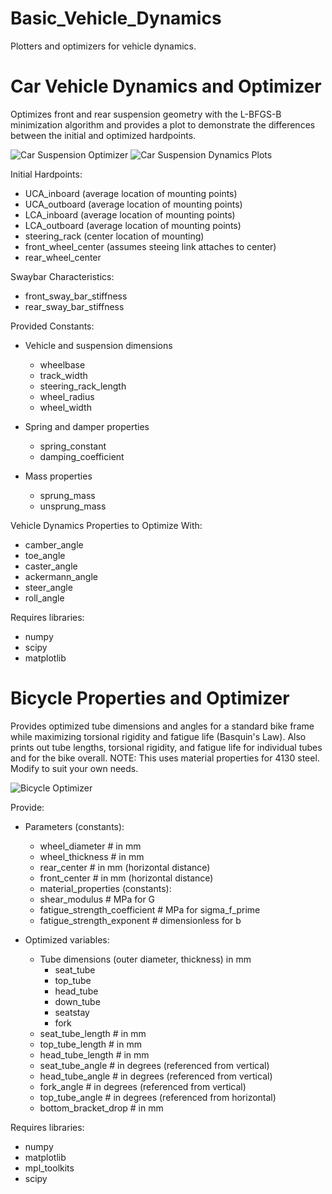 # Basic_Vehicle_Dynamics
Plotters and optimizers for vehicle dynamics.

# Car Vehicle Dynamics and Optimizer
Optimizes front and rear suspension geometry with the L-BFGS-B minimization algorithm and provides a plot to demonstrate the differences between the initial and optimized hardpoints.

![Car Suspension Optimizer](https://github.com/ryan-aday/Basic_Vehicle_Dynamics/assets/33794562/42594bb2-d264-48d5-bf0c-4a2228561598)
![Car Suspension Dynamics Plots](https://github.com/ryan-aday/Basic_Vehicle_Dynamics/assets/33794562/69d65ea6-3675-4de4-8a9c-9b440401fcb8)

Initial Hardpoints:
 - UCA_inboard (average location of mounting points)
 - UCA_outboard (average location of mounting points)
 - LCA_inboard  (average location of mounting points)
 - LCA_outboard (average location of mounting points)
 - steering_rack (center location of mounting)
 - front_wheel_center (assumes steeing link attaches to center)
 - rear_wheel_center

Swaybar Characteristics: 
 - front_sway_bar_stiffness
 - rear_sway_bar_stiffness

Provided Constants:
 - Vehicle and suspension dimensions
   - wheelbase
   - track_width
   - steering_rack_length
   - wheel_radius
   - wheel_width

 - Spring and damper properties
   - spring_constant
   - damping_coefficient

 - Mass properties
   - sprung_mass
   - unsprung_mass

Vehicle Dynamics Properties to Optimize With:
 - camber_angle
 - toe_angle
 - caster_angle
 - ackermann_angle
 - steer_angle
 - roll_angle

Requires libraries:
 - numpy
 - scipy
 - matplotlib

# Bicycle Properties and Optimizer
Provides optimized tube dimensions and angles for a standard bike frame while maximizing torsional rigidity and fatigue life (Basquin's Law). 
Also prints out tube lengths, torsional rigidity, and fatigue life for individual tubes and for the bike overall.
NOTE: This uses material properties for 4130 steel. Modify to suit your own needs.

![Bicycle Optimizer](https://github.com/ryan-aday/Basic_Vehicle_Dynamics/assets/33794562/aea4d195-83c8-4a1b-b332-747857bbbcc8)

Provide:
 - Parameters (constants):
   - wheel_diameter # in mm
   - wheel_thickness  # in mm
   - rear_center  # in mm (horizontal distance)
   - front_center # in mm (horizontal distance)
   - material_properties (constants):
    - shear_modulus # MPa for G
    - fatigue_strength_coefficient # MPa for sigma_f_prime
    - fatigue_strength_exponent # dimensionless for b

 - Optimized variables:
   - Tube dimensions (outer diameter, thickness) in mm
     - seat_tube
     - top_tube
     - head_tube
     - down_tube
     - seatstay
     - fork
   - seat_tube_length # in mm
   - top_tube_length # in mm
   - head_tube_length # in mm
   - seat_tube_angle # in degrees (referenced from vertical)
   - head_tube_angle  # in degrees (referenced from vertical)
   - fork_angle # in degrees (referenced from vertical)
   - top_tube_angle  # in degrees (referenced from horizontal)
   - bottom_bracket_drop  # in mm
    
Requires libraries:
 - numpy
 - matplotlib
 - mpl_toolkits
 - scipy

